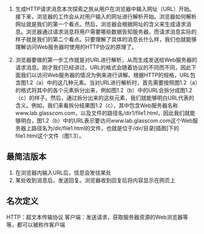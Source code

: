 1. 生成HTTP请求消息本次探索之旅从用户在浏览器中输入网址（URL）开始。接下来，浏览器的工作会从对用户输入的网址进行解析开始。浏览器如何解析网址就是我们的第一个看点。然后，浏览器会根据网址的含义来生成请求消息。浏览器通过请求消息将用户需要哪些数据告知服务器，而请求消息实际的样子就是我们的第二个看点。只要理解了具体的消息长什么样，我们也就能够理解访问Web服务器时使用的HTTP协议的原理了。

2. 浏览器要做的第一步工作就是对URL进行解析，从而生成发送给Web服务器的请求消息。刚才我们已经讲过，URL的格式会随着协议的不同而不同，因此下面我们以访问Web服务器的情况为例来进行讲解。根据HTTP的规格，URL包含图1.2（a）中的这几种元素。当对URL进行解析时，首先需要按照图1.2（a）的格式将其中的各个元素拆分出来，例如图1.2（b）中的URL会拆分成图1.2（c）的样子。然后，通过拆分出来的这些元素，我们就能够明白URL代表的含义。例如，我们来看拆分结果图1.2（c），其中包含Web服务器名称www.lab.glasscom.com，以及文件的路径名/dir1/file1.html，因此我们就能够明白，图1.2（b）中的URL表示要访问www.lab.glasscom.com这个Web服务器上路径名为/dir/file1.html的文件，也就是位于/dir/目录[插图]下的file1.html这个文件（图1.3）。

## 最简洁版本

1. 在浏览器内输入URL后，信息会发往某处
2. 某处收到消息后，发送回复。浏览器收到回复后将内容显示在网页上

## 名次定义

HTTP：超文本传输协议
客户端：发送请求，获取服务器资源的Web浏览器等等，都可以被称作客户端
